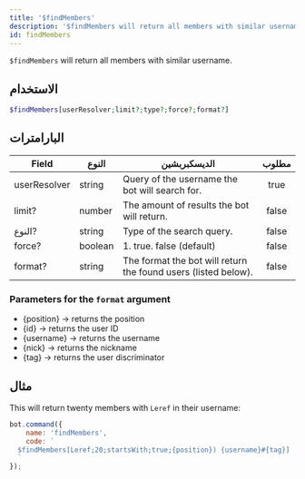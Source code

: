 ```yaml
---
title: '$findMembers'
description: '$findMembers will return all members with similar username.'
id: findMembers
---
```


`$findMembers` will return all members with similar username.

## الاستخدام

```php
$findMembers[userResolver;limit?;type?;force?;format?]
```

## البارامترات

| Field        | النوع   | الديسكبربشين                                                   | مطلوب |
| ------------ | ------- | -------------------------------------------------------------- |:-----:|
| userResolver | string  | Query of the username the bot will search for.                 | true  |
| limit?       | number  | The amount of results the bot will return.                     | false |
| النوع?       | string  | Type of the search query.                                      | false |
| force?       | boolean | 1. true. false (default)                                       | false |
| format?      | string  | The format the bot will return the found users (listed below). | false |

### Parameters for the `format` argument

* {position} -> returns the position
* {id} -> returns the user ID
* {username} -> returns the username
* {nick} -> returns the nickname
* {tag} -> returns the user discriminator

## مثال

This will return twenty members with `Leref` in their username:

```javascript
bot.command({
    name: 'findMembers',
    code: `
  $findMembers[Leref;20;startsWith;true;{position}) {username}#{tag}]
  `
});
```
